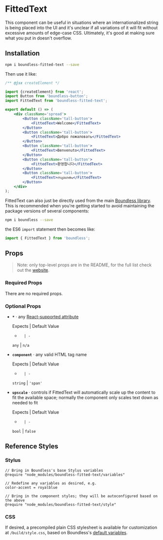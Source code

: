 <!---
THIS IS AN AUTOGENERATED FILE. EDIT PACKAGES/BOUNDLESS-FITTED-TEXT/INDEX.JS INSTEAD.
-->
# FittedText

This component can be useful in situations where an internationalized string is being placed into the UI and it's unclear if all variations of it will fit without excessive amounts of edge-case CSS. Ultimately, it's good at making sure what you put in doesn't overflow.

## Installation

```bash
npm i boundless-fitted-text --save
```

Then use it like:


```jsx
/** @jsx createElement */

import {createElement} from 'react';
import Button from 'boundless-button';
import FittedText from 'boundless-fitted-text';

export default () => (
    <div className='spread'>
        <Button className='tall-button'>
            <FittedText>Welcome</FittedText>
        </Button>
        <Button className='tall-button'>
            <FittedText>Добро пожаловать</FittedText>
        </Button>
        <Button className='tall-button'>
            <FittedText>Benvenuto</FittedText>
        </Button>
        <Button className='tall-button'>
            <FittedText>환영합니다</FittedText>
        </Button>
        <Button className='tall-button'>
            <FittedText>സ്വാഗതം</FittedText>
        </Button>
    </div>
);
```



FittedText can also just be directly used from the main [Boundless library](https://www.npmjs.com/package/boundless). This is recommended when you're getting started to avoid maintaining the package versions of several components:

```bash
npm i boundless --save
```

the ES6 `import` statement then becomes like:

```js
import { FittedText } from 'boundless';
```



## Props

> Note: only top-level props are in the README, for the full list check out the [website](https://boundless.js.org/FittedText).

### Required Props

There are no required props.


### Optional Props

- __`*`__ &middot; any [React-supported attribute](https://facebook.github.io/react/docs/tags-and-attributes.html#html-attributes)

  Expects | Default Value
  -       | -
  `any` | `n/a`

- __`component`__ &middot; any valid HTML tag name

  Expects | Default Value
  -       | -
  `string` | `'span'`

- __`upscale`__ &middot; controls if FittedText will automatically scale up the content to fit the available space; normally the component
  only scales text down as needed to fit

  Expects | Default Value
  -       | -
  `bool` | `false`


## Reference Styles
### Stylus
```stylus
// Bring in Boundless's base Stylus variables
@require "node_modules/boundless-fitted-text/variables"

// Redefine any variables as desired, e.g.
color-accent = royalblue

// Bring in the component styles; they will be autoconfigured based on the above
@require "node_modules/boundless-fitted-text/style"
```

### CSS
If desired, a precompiled plain CSS stylesheet is available for customization at `/build/style.css`, based on Boundless's [default variables](https://github.com/enigma-io/boundless/blob/master/variables.styl).

